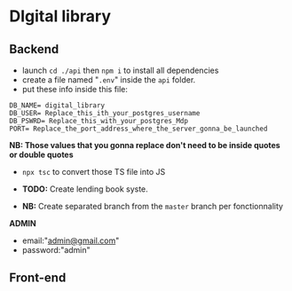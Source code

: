 # DIgital library
## Backend
- launch `cd ./api` then `npm i` to install all dependencies
- create a file named "`.env`" inside the `api` folder.
- put these info inside this file:
```
DB_NAME= digital_library
DB_USER= Replace_this_ith_your_postgres_username
DB_PSWRD= Replace_this_with_your_postgres_Mdp
PORT= Replace_the_port_address_where_the_server_gonna_be_launched
```
**NB: Those values that you gonna replace don't need to be inside quotes or double quotes** 
- `npx tsc` to convert those TS file into JS
- **TODO:** Create lending book syste.

- **NB:** Create separated branch from the `master` branch per fonctionnality

 ****ADMIN****
- email:"admin@gmail.com"
- password:"admin"

## Front-end
